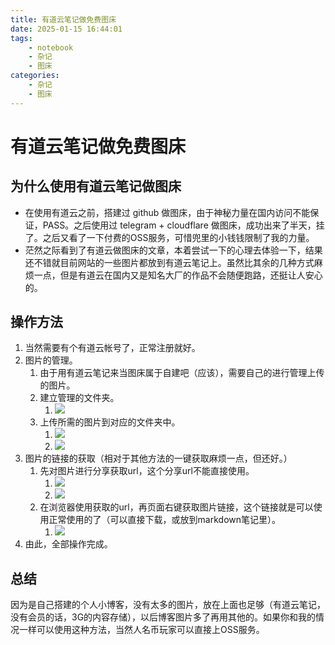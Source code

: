 ```yaml
---
title: 有道云笔记做免费图床
date: 2025-01-15 16:44:01
tags:
    - notebook
    - 杂记
    - 图床
categories: 
    - 杂记
    - 图床
---
```


# 有道云笔记做免费图床

## 为什么使用有道云笔记做图床

- 在使用有道云之前，搭建过 github 做图床，由于神秘力量在国内访问不能保证，PASS。之后使用过 telegram + cloudflare 做图床，成功出来了半天，挂了。之后又看了一下付费的OSS服务，可惜兜里的小钱钱限制了我的力量。
- 茫然之际看到了有道云做图床的文章，本着尝试一下的心理去体验一下，结果还不错就目前网站的一些图片都放到有道云笔记上。虽然比其余的几种方式麻烦一点，但是有道云在国内又是知名大厂的作品不会随便跑路，还挺让人安心的。

## 操作方法

1. 当然需要有个有道云帐号了，正常注册就好。
2. 图片的管理。
   1. 由于用有道云笔记来当图床属于自建吧（应该），需要自己的进行管理上传的图片。
   2. 建立管理的文件夹。
      1. ![](https://note.youdao.com/yws/api/personal/file/WEB69821de66a487d56249ebb6bb052b972?method=download&shareKey=c188e4f3864f5633501be59b82f1f4c8)
   3. 上传所需的图片到对应的文件夹中。
      1. ![](https://note.youdao.com/yws/api/personal/file/WEB3b9836e3277fc5c554fce250b0b32ef9?method=download&shareKey=b7d120a5fba9543f1a3f6d71bd618fd4)
      2. ![](https://note.youdao.com/yws/api/personal/file/WEB47a3e2d962de599d3c0cb89d107ab99e?method=download&shareKey=ac921e08ba642f93ae66fd2e0d1c3f40)
3. 图片的链接的获取（相对于其他方法的一键获取麻烦一点，但还好。）
   1. 先对图片进行分享获取url，这个分享url不能直接使用。
      1. ![](https://note.youdao.com/yws/api/personal/file/WEB30c77eb4449c5cb07a6bf324aacc1a30?method=download&shareKey=22ca63937f9bae9b5c14f4b38ac6548e)
      2. ![](https://note.youdao.com/yws/api/personal/file/WEB92563676c669893b0d2047b3a75cfb39?method=download&shareKey=7f7997fcd25e62be1331033fba48eae6)
   2. 在浏览器使用获取的url，再页面右键获取图片链接，这个链接就是可以使用正常使用的了（可以直接下载，或放到markdown笔记里）。
      1. ![](https://note.youdao.com/yws/api/personal/file/WEB580e39e9edf40a96c94465b7b87b2c3a?method=download&shareKey=3feebd1b21d40f77e98a4029acb8f1b2)
4. 由此，全部操作完成。

## 总结

因为是自己搭建的个人小博客，没有太多的图片，放在上面也足够（有道云笔记，没有会员的话，3G的内容存储），以后博客图片多了再用其他的。如果你和我的情况一样可以使用这种方法，当然人名币玩家可以直接上OSS服务。



